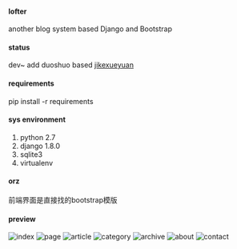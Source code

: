 #### lofter
another blog system based Django and Bootstrap

#### status
dev~
add duoshuo based [jikexueyuan](http://wiki.jikexueyuan.com/project/django-set-up-blog/markdown.html)

#### requirements
pip install -r requirements

#### sys environment
1. python 2.7
2. django 1.8.0
3. sqlite3
4. virtualenv

#### orz
前端界面是直接找的bootstrap模版

#### preview
![index](http://o7fm0rolr.bkt.clouddn.com/Screenshot%20-%202016%E5%B9%B406%E6%9C%8815%E6%97%A5%20-%2019%E6%97%B658%E5%88%8609%E7%A7%92.png)
![page](http://o7fm0rolr.bkt.clouddn.com/Screenshot%20-%202016%E5%B9%B406%E6%9C%8815%E6%97%A5%20-%2019%E6%97%B658%E5%88%8638%E7%A7%92.png)
![article](http://o7fm0rolr.bkt.clouddn.com/Screenshot%20-%202016%E5%B9%B406%E6%9C%8815%E6%97%A5%20-%2019%E6%97%B658%E5%88%8649%E7%A7%92.png)
![category](http://o7fm0rolr.bkt.clouddn.com/Screenshot%20-%202016%E5%B9%B406%E6%9C%8815%E6%97%A5%20-%2019%E6%97%B659%E5%88%8611%E7%A7%92.png)
![archive](http://o7fm0rolr.bkt.clouddn.com/Screenshot%20-%202016%E5%B9%B406%E6%9C%8815%E6%97%A5%20-%2019%E6%97%B659%E5%88%8622%E7%A7%92.png)
![about](http://o7fm0rolr.bkt.clouddn.com/Screenshot%20-%202016%E5%B9%B406%E6%9C%8815%E6%97%A5%20-%2019%E6%97%B659%E5%88%8633%E7%A7%92.png)
![contact](http://o7fm0rolr.bkt.clouddn.com/Screenshot%20-%202016%E5%B9%B406%E6%9C%8815%E6%97%A5%20-%2019%E6%97%B659%E5%88%8641%E7%A7%92.png)

